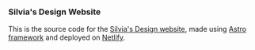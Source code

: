 ### Silvia's Design Website

This is the source code for the [Silvia's Design website](https://silviasdesign.com), made using [Astro framework](https://astro.build/) and deployed on [Netlify](https://www.netlify.com/).
